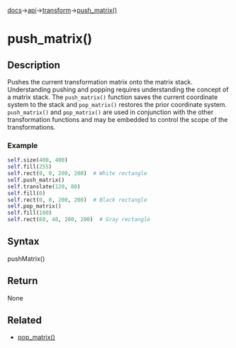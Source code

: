 [docs](/docs/)→[api](/docs/api)→[transform](/docs/api/transform/)→[push_matrix()](/docs/api/transform/push_matrix_.md)

# push_matrix()

## Description

Pushes the current transformation matrix onto the matrix stack. Understanding pushing and popping requires understanding the concept of a matrix stack. The `push_matrix()` function saves the current coordinate system to the stack and `pop_matrix()` restores the prior coordinate system. `push_matrix()` and `pop_matrix()` are used in conjunction with the other transformation functions and may be embedded to control the scope of the transformations.

### Example

```py
self.size(400, 400)
self.fill(255)
self.rect(0, 0, 200, 200)  # White rectangle
self.push_matrix()
self.translate(120, 80)
self.fill(0)
self.rect(0, 0, 200, 200)  # Black rectangle
self.pop_matrix()
self.fill(100)
self.rect(60, 40, 200, 200)  # Gray rectangle
```

## Syntax

pushMatrix()

## Return

None

## Related

- [pop_matrix()](/docs/api/transform/pop_matrix_.md)
